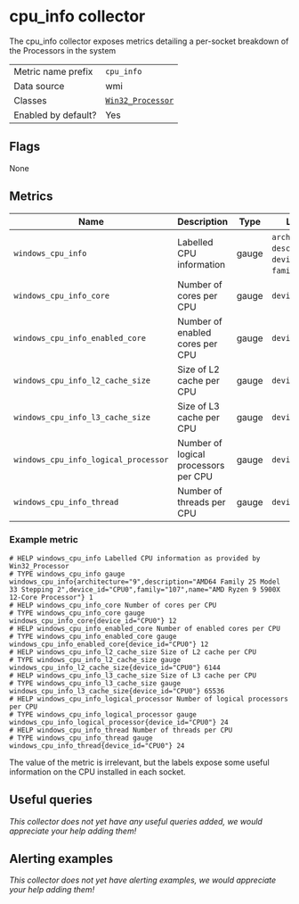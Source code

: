 # cpu_info collector

The cpu_info collector exposes metrics detailing a per-socket breakdown of the Processors in the system

|||
-|-
Metric name prefix  | `cpu_info`
Data source         | wmi
Classes             | [`Win32_Processor`](https://docs.microsoft.com/en-us/windows/win32/cimwin32prov/win32-processor)
Enabled by default? | Yes

## Flags

None

## Metrics

| Name                                       | Description                          | Type  | Labels                                                       |
|--------------------------------------------|--------------------------------------|-------|--------------------------------------------------------------|
| `windows_cpu_info`                         | Labelled CPU information             | gauge | `architecture`, `description`, `device_id`, `family`, `name` |
| `windows_cpu_info_core`              | Number of cores per CPU              | gauge | `device_id`                                                  |
| `windows_cpu_info_enabled_core`      | Number of enabled cores per CPU      | gauge | `device_id`                                                  |
| `windows_cpu_info_l2_cache_size`           | Size of L2 cache per CPU             | gauge | `device_id`                                                  |
| `windows_cpu_info_l3_cache_size`           | Size of L3 cache per CPU             | gauge | `device_id`                                                  |
| `windows_cpu_info_logical_processor` | Number of logical processors per CPU | gauge | `device_id`                                                  |
| `windows_cpu_info_thread`            | Number of threads per CPU            | gauge | `device_id`                                                  |

### Example metric
```
# HELP windows_cpu_info Labelled CPU information as provided by Win32_Processor
# TYPE windows_cpu_info gauge
windows_cpu_info{architecture="9",description="AMD64 Family 25 Model 33 Stepping 2",device_id="CPU0",family="107",name="AMD Ryzen 9 5900X 12-Core Processor"} 1
# HELP windows_cpu_info_core Number of cores per CPU
# TYPE windows_cpu_info_core gauge
windows_cpu_info_core{device_id="CPU0"} 12
# HELP windows_cpu_info_enabled_core Number of enabled cores per CPU
# TYPE windows_cpu_info_enabled_core gauge
windows_cpu_info_enabled_core{device_id="CPU0"} 12
# HELP windows_cpu_info_l2_cache_size Size of L2 cache per CPU
# TYPE windows_cpu_info_l2_cache_size gauge
windows_cpu_info_l2_cache_size{device_id="CPU0"} 6144
# HELP windows_cpu_info_l3_cache_size Size of L3 cache per CPU
# TYPE windows_cpu_info_l3_cache_size gauge
windows_cpu_info_l3_cache_size{device_id="CPU0"} 65536
# HELP windows_cpu_info_logical_processor Number of logical processors per CPU
# TYPE windows_cpu_info_logical_processor gauge
windows_cpu_info_logical_processor{device_id="CPU0"} 24
# HELP windows_cpu_info_thread Number of threads per CPU
# TYPE windows_cpu_info_thread gauge
windows_cpu_info_thread{device_id="CPU0"} 24
```
The value of the metric is irrelevant, but the labels expose some useful information on the CPU installed in each socket.

## Useful queries
_This collector does not yet have any useful queries added, we would appreciate your help adding them!_

## Alerting examples
_This collector does not yet have alerting examples, we would appreciate your help adding them!_
